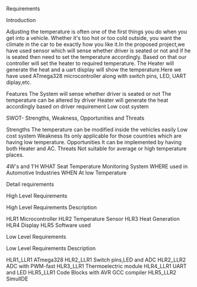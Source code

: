 Requirements

Introduction

Adjusting the temperature is often one of the first things you do when you get into a vehicle. Whether it's too hot or too cold outside, you want the climate in the car to be exactly how you like it.In the proposed project,we have used sensor which will sense whether driver is seated or not and if he is seated then need to set the temperature accordingly. Based on that our controller will set the heater to required temperature. The Heater will generate the heat and a uart display will show the temperature.Here we have used ATmega328 microcontroller along with switch pins, LED, UART diplay,etc.

Features
The System will sense whether driver is seated or not
The temperature can be altered by driver
Heater will generate the heat accordingly based on driver requirement
Low cost system

SWOT- Strengths, Weakness, Opportunities and Threats

Strengths
The temperature can be modified inside the vehicles easily
Low cost system
Weakness
Its only applicable for those countries which are having low temperature.
Opportunities
It can be implemented by having both Heater and AC.
Threats
Not suitable for average or high temperature places.

4W's and 1'H
WHAT
Seat Temperature Monitoring System
WHERE
used in Automotive Industries
WHEN
At low Temperature

Detail requirements

High Level Requirements

High Level Requirements	Description

HLR1	Microcontroller
HLR2	Temperature Sensor
HLR3	Heat Generation
HLR4	Display
HLR5	Software used

Low Level Requirements

Low Level Requirements	Description

HLR1_LLR1	ATmega328
HLR2_LLR1	Switch pins,LED and ADC
HLR2_LLR2	ADC with PWM-fast
HLR3_LLR1	Thermoelectric module
HLR4_LLR1	UART and LED
HLR5_LLR1	Code Blocks with AVR GCC compiler
HLR5_LLR2	SimulIDE
